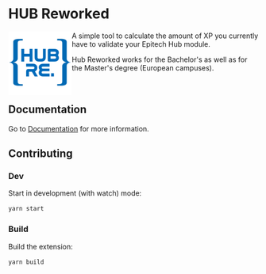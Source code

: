 <h1>HUB Reworked</h1>

<img src="assets/icon128.png" alt="icon" width="128" align="left" />

A simple tool to calculate the amount of XP you currently have to validate your Epitech Hub module.

Hub Reworked works for the Bachelor's as well as for the Master's degree (European campuses).
</br></br></br>
## Documentation

Go to [Documentation](./Documentation.md) for more information.

## Contributing

### Dev

Start in development (with watch) mode:

```bash
yarn start
```

### Build

Build the extension:

```bash
yarn build
```
